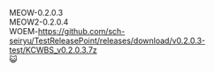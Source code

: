MEOW-0.2.0.3<br>
MEOW2-0.2.0.4<br>
WOEM-https://github.com/sch-seiryu/TestReleasePoint/releases/download/v0.2.0.3-test/KCWBS_v0.2.0.3.7z<br>
😺
